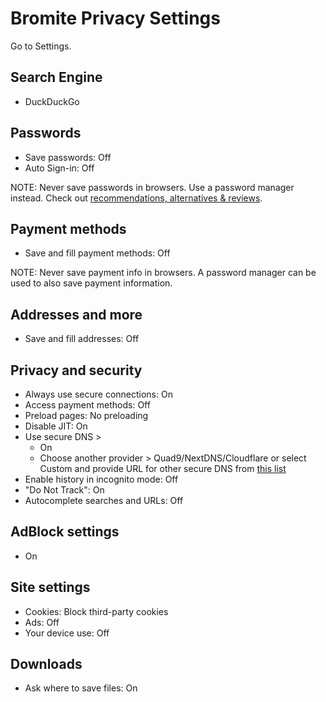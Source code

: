 # Bromite Privacy Settings

Go to Settings.



## Search Engine
- DuckDuckGo



## Passwords
- Save passwords: Off
- Auto Sign-in: Off

NOTE: Never save passwords in browsers. Use a password manager instead. Check out [recommendations, alternatives & reviews](https://github.com/the-weird-aquarian/privacy-settings#recommendations-alternatives--reviews).



## Payment methods
- Save and fill payment methods: Off

NOTE: Never save payment info in browsers. A password manager can be used to also save payment information.



## Addresses and more
- Save and fill addresses: Off



## Privacy and security
- Always use secure connections: On
- Access payment methods: Off
- Preload pages: No preloading
- Disable JIT: On
- Use secure DNS >
  - On
  - Choose another provider > Quad9/NextDNS/Cloudflare or select Custom and provide URL for other secure DNS from [this list](https://privacyguides.org/providers/dns/)
- Enable history in incognito mode: Off
- "Do Not Track": On
- Autocomplete searches and URLs: Off



## AdBlock settings
- On



## Site settings
- Cookies: Block third-party cookies
- Ads: Off
- Your device use: Off



## Downloads
- Ask where to save files: On
